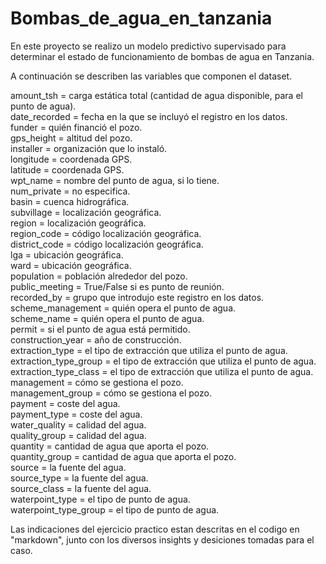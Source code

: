 # Bombas_de_agua_en_tanzania
En este proyecto se realizo un modelo predictivo supervisado para determinar el estado de funcionamiento de bombas de agua en Tanzania.

A continuación se describen las variables que componen el dataset.

amount_tsh = carga estática total (cantidad de agua disponible, para el punto de agua).  
date_recorded = fecha en la que se incluyó el registro en los datos.  
funder = quién financió el pozo.  
gps_height = altitud del pozo.  
installer = organización que lo instaló.  
longitude = coordenada GPS.  
latitude = coordenada GPS.  
wpt_name = nombre del punto de agua, si lo tiene.  
num_private = no especifica.  
basin = cuenca hidrográfica.  
subvillage = localización geográfica.  
region = localización geográfica.  
region_code = código localización geográfica.  
district_code = código localización geográfica.  
lga = ubicación geográfica.  
ward = ubicación geográfica.  
population = población alrededor del pozo.  
public_meeting = True/False si es punto de reunión.  
recorded_by = grupo que introdujo este registro en los datos.  
scheme_management = quién opera el punto de agua.  
scheme_name = quién opera el punto de agua.  
permit = si el punto de agua está permitido.  
construction_year = año de construcción.  
extraction_type = el tipo de extracción que utiliza el punto de agua.  
extraction_type_group = el tipo de extracción que utiliza el punto de agua.  
extraction_type_class = el tipo de extracción que utiliza el punto de agua.  
management = cómo se gestiona el pozo.  
management_group = cómo se gestiona el pozo.  
payment = coste del agua.  
payment_type = coste del agua.  
water_quality = calidad del agua.  
quality_group = calidad del agua.  
quantity = cantidad de agua que aporta el pozo.  
quantity_group = cantidad de agua que aporta el pozo.  
source = la fuente del agua.  
source_type = la fuente del agua.  
source_class = la fuente del agua.  
waterpoint_type = el tipo de punto de agua.  
waterpoint_type_group = el tipo de punto de agua.  

Las indicaciones del ejercicio practico estan descritas en el codigo en "markdown", junto con los diversos insights y desiciones tomadas para el caso.
